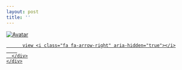 ```yaml
---
layout: post
title: ''
---
```





<p class="imglist">

<div class="image-container">
  <a href="https://pic.superbed.cn/item/5daef67e8b58bc7bf7b65678.jpg"  data-fancybox="images">
    <img src="https://cxcxcx.cx/assets/img/cx/cx0005/c.jpg" alt="Avatar" class="image" />
    <div class="overlay">
      <div class="text">
        
          view <i class="fa fa-arrow-right" aria-hidden="true"></i>
        
      </div>
    </div>
  </a>
</div>




<a href="https://pic.superbed.cn/item/5daef67e8b58bc7bf7b6567b.jpg" data-fancybox="images"><img src="" /></a>
<a href="https://pic.superbed.cn/item/5daef67e8b58bc7bf7b6567f.jpg" data-fancybox="images"><img src="" /></a>
<a href="https://pic.superbed.cn/item/5daef67e8b58bc7bf7b65682.jpg" data-fancybox="images"><img src="" /></a>
<a href="https://pic.superbed.cn/item/5daef67e8b58bc7bf7b65686.jpg" data-fancybox="images"><img src="" /></a>
<a href="https://pic.superbed.cn/item/5daef67e8b58bc7bf7b6568c.jpg" data-fancybox="images"><img src="" /></a>
<a href="https://pic.superbed.cn/item/5daef67e8b58bc7bf7b65695.jpg" data-fancybox="images"><img src="" /></a>
<a href="https://pic.superbed.cn/item/5daef67e8b58bc7bf7b65698.jpg" data-fancybox="images"><img src="" /></a>
<a href="https://pic.superbed.cn/item/5daef67e8b58bc7bf7b656a9.jpg" data-fancybox="images"><img src="" /></a>
<a href="https://pic.superbed.cn/item/5daef67e8b58bc7bf7b656b0.jpg" data-fancybox="images"><img src="" /></a>
<a href="https://pic.superbed.cn/item/5daef67e8b58bc7bf7b656b5.jpg" data-fancybox="images"><img src="" /></a>
<a href="https://pic.superbed.cn/item/5daef67e8b58bc7bf7b656bd.jpg" data-fancybox="images"><img src="" /></a>
<a href="https://pic.superbed.cn/item/5daef67e8b58bc7bf7b656c4.jpg" data-fancybox="images"><img src="" /></a>
<a href="https://pic.superbed.cn/item/5daef67e8b58bc7bf7b656c9.jpg" data-fancybox="images"><img src="" /></a>
<a href="https://pic.superbed.cn/item/5daef67e8b58bc7bf7b656ce.jpg" data-fancybox="images"><img src="" /></a>
<a href="https://pic.superbed.cn/item/5daef67e8b58bc7bf7b656d7.jpg" data-fancybox="images"><img src="" /></a>
<a href="https://pic.superbed.cn/item/5daef67e8b58bc7bf7b656dd.jpg" data-fancybox="images"><img src="" /></a>
<a href="https://pic.superbed.cn/item/5daef67e8b58bc7bf7b656e0.jpg" data-fancybox="images"><img src="" /></a>
<a href="https://pic.superbed.cn/item/5daef67e8b58bc7bf7b656ee.jpg" data-fancybox="images"><img src="" /></a>
<a href="https://pic.superbed.cn/item/5daef67e8b58bc7bf7b656f1.jpg" data-fancybox="images"><img src="" /></a>
<a href="https://pic.superbed.cn/item/5daef67e8b58bc7bf7b656f5.jpg" data-fancybox="images"><img src="" /></a>
<a href="https://pic.superbed.cn/item/5daef67e8b58bc7bf7b656fb.jpg" data-fancybox="images"><img src="" /></a>
<a href="https://pic.superbed.cn/item/5daef67e8b58bc7bf7b65704.jpg" data-fancybox="images"><img src="" /></a>
<a href="https://pic.superbed.cn/item/5daef67e8b58bc7bf7b6570c.jpg" data-fancybox="images"><img src="" /></a>
<a href="https://pic.superbed.cn/item/5daef67e8b58bc7bf7b65713.jpg" data-fancybox="images"><img src="" /></a>
<a href="https://pic.superbed.cn/item/5daef67e8b58bc7bf7b65719.jpg" data-fancybox="images"><img src="" /></a>
<a href="https://pic.superbed.cn/item/5daef67e8b58bc7bf7b6571d.jpg" data-fancybox="images"><img src="" /></a>
<a href="https://pic.superbed.cn/item/5daef67e8b58bc7bf7b65725.jpg" data-fancybox="images"><img src="" /></a>
<a href="https://pic.superbed.cn/item/5daef67e8b58bc7bf7b6572a.jpg" data-fancybox="images"><img src="" /></a>
<a href="https://pic.superbed.cn/item/5daef67e8b58bc7bf7b65732.jpg" data-fancybox="images"><img src="" /></a>
<a href="https://pic.superbed.cn/item/5daef67e8b58bc7bf7b65738.jpg" data-fancybox="images"><img src="" /></a>
<a href="https://pic.superbed.cn/item/5daef67e8b58bc7bf7b6573c.jpg" data-fancybox="images"><img src="" /></a>
<a href="https://pic.superbed.cn/item/5daef67e8b58bc7bf7b65741.jpg" data-fancybox="images"><img src="" /></a>
<a href="https://pic.superbed.cn/item/5daef67e8b58bc7bf7b65747.jpg" data-fancybox="images"><img src="" /></a>
<a href="https://pic.superbed.cn/item/5daef67e8b58bc7bf7b6574c.jpg" data-fancybox="images"><img src="" /></a>
<a href="https://pic.superbed.cn/item/5daef67e8b58bc7bf7b65751.jpg" data-fancybox="images"><img src="" /></a>





</p>
